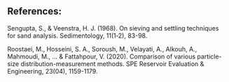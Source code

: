 ## References:

Sengupta, S., & Veenstra, H. J. (1968). On sieving and settling techniques for sand analysis. Sedimentology, 11(1‐2), 83-98.

Roostaei, M., Hosseini, S. A., Soroush, M., Velayati, A., Alkouh, A., Mahmoudi, M., ... & Fattahpour, V. (2020). Comparison of various particle-size distribution-measurement methods. SPE Reservoir Evaluation & Engineering, 23(04), 1159-1179.
